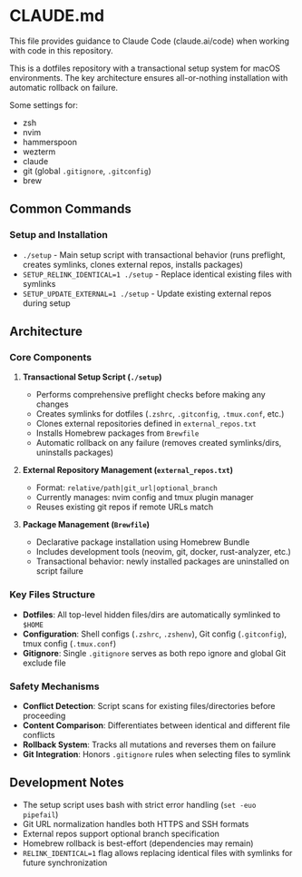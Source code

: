 # CLAUDE.md

This file provides guidance to Claude Code (claude.ai/code) when working with code in this repository.

This is a dotfiles repository with a transactional setup system for macOS environments. The key architecture ensures all-or-nothing installation with automatic rollback on failure.

Some settings for:

- zsh
- nvim
- hammerspoon
- wezterm
- claude
- git (global `.gitignore`, `.gitconfig`)
- brew

## Common Commands

### Setup and Installation
- `./setup` - Main setup script with transactional behavior (runs preflight, creates symlinks, clones external repos, installs packages)
- `SETUP_RELINK_IDENTICAL=1 ./setup` - Replace identical existing files with symlinks 
- `SETUP_UPDATE_EXTERNAL=1 ./setup` - Update existing external repos during setup

## Architecture

### Core Components

1. **Transactional Setup Script (`./setup`)**
   - Performs comprehensive preflight checks before making any changes
   - Creates symlinks for dotfiles (`.zshrc`, `.gitconfig`, `.tmux.conf`, etc.)
   - Clones external repositories defined in `external_repos.txt`
   - Installs Homebrew packages from `Brewfile`
   - Automatic rollback on any failure (removes created symlinks/dirs, uninstalls packages)

2. **External Repository Management (`external_repos.txt`)**
   - Format: `relative/path|git_url|optional_branch`
   - Currently manages: nvim config and tmux plugin manager
   - Reuses existing git repos if remote URLs match

3. **Package Management (`Brewfile`)**
   - Declarative package installation using Homebrew Bundle
   - Includes development tools (neovim, git, docker, rust-analyzer, etc.)
   - Transactional behavior: newly installed packages are uninstalled on script failure

### Key Files Structure
- **Dotfiles**: All top-level hidden files/dirs are automatically symlinked to `$HOME`
- **Configuration**: Shell configs (`.zshrc`, `.zshenv`), Git config (`.gitconfig`), tmux config (`.tmux.conf`)
- **Gitignore**: Single `.gitignore` serves as both repo ignore and global Git exclude file

### Safety Mechanisms
- **Conflict Detection**: Script scans for existing files/directories before proceeding
- **Content Comparison**: Differentiates between identical and different file conflicts
- **Rollback System**: Tracks all mutations and reverses them on failure
- **Git Integration**: Honors `.gitignore` rules when selecting files to symlink

## Development Notes

- The setup script uses bash with strict error handling (`set -euo pipefail`)
- Git URL normalization handles both HTTPS and SSH formats
- External repos support optional branch specification
- Homebrew rollback is best-effort (dependencies may remain)
- `RELINK_IDENTICAL=1` flag allows replacing identical files with symlinks for future synchronization
